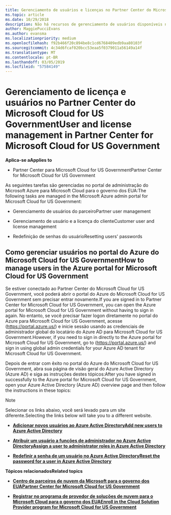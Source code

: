 ```yaml
---
title: Gerenciamento de usuários e licenças no Partner Center do Microsoft Cloud for US Government | Partner Center do Microsoft Cloud for US Government
ms.topic: article
ms.date: 10/29/2018
description: Não há recursos de gerenciamento de usuários disponíveis no Partner Center do Microsoft Cloud for US Government para atender aos requisitos nacionais, regionais e específicos do setor que regem a coleta e o uso de dados das pessoas. Em vez disso, adicione e gerencie usuários no portal do Azure do Microsoft Cloud for US Government.
author: MaggiePucciEvans
ms.author: evansma
ms.localizationpriority: medium
ms.openlocfilehash: f92b466f20c894be8c1cd6768409edb9aa80103f
ms.sourcegitcommit: 4c34d6fcaf020bcc53eaa5f0379011a56149a14f
ms.translationtype: MT
ms.contentlocale: pt-BR
ms.lasthandoff: 03/05/2019
ms.locfileid: "57584149"
---
```

# <a name="user-and-license-management-in-partner-center-for-microsoft-cloud-for-us-government"></a><span data-ttu-id="30ae0-104">Gerenciamento de licença e usuários no Partner Center do Microsoft Cloud for US Government</span><span class="sxs-lookup"><span data-stu-id="30ae0-104">User and license management in Partner Center for Microsoft Cloud for US Government</span></span>

<span data-ttu-id="30ae0-105">**Aplica-se a**</span><span class="sxs-lookup"><span data-stu-id="30ae0-105">**Applies to**</span></span>

-  <span data-ttu-id="30ae0-106">Partner Center para Microsoft Cloud for US Government</span><span class="sxs-lookup"><span data-stu-id="30ae0-106">Partner Center for Microsoft Cloud for US Government</span></span>

<span data-ttu-id="30ae0-107">As seguintes tarefas são gerenciadas no portal de administração do Microsoft Azure para Microsoft Cloud para o governo dos EUA:</span><span class="sxs-lookup"><span data-stu-id="30ae0-107">The following tasks are managed in the Microsoft Azure admin portal for Microsoft Cloud for US Government:</span></span>

- <span data-ttu-id="30ae0-108">Gerenciamento de usuários do parceiro</span><span class="sxs-lookup"><span data-stu-id="30ae0-108">Partner user management</span></span>

- <span data-ttu-id="30ae0-109">Gerenciamento de usuário e a licença do cliente</span><span class="sxs-lookup"><span data-stu-id="30ae0-109">Customer user and license management</span></span>

- <span data-ttu-id="30ae0-110">Redefinição de senhas do usuário</span><span class="sxs-lookup"><span data-stu-id="30ae0-110">Resetting users' passwords</span></span>


## <a name="how-to-manage-users-in-the-azure-portal-for-microsoft-cloud-for-us-government"></a><span data-ttu-id="30ae0-111">Como gerenciar usuários no portal do Azure do Microsoft Cloud for US Government</span><span class="sxs-lookup"><span data-stu-id="30ae0-111">How to manage users in the Azure portal for Microsoft Cloud for US Government</span></span>

<span data-ttu-id="30ae0-112">Se estiver conectado ao Partner Center do Microsoft Cloud for US Government, você poderá abrir o portal do Azure do Microsoft Cloud for US Government sem precisar entrar novamente.</span><span class="sxs-lookup"><span data-stu-id="30ae0-112">If you are signed in to Partner Center for Microsoft Cloud for US Government, you can open the Azure portal for Microsoft Cloud for US Government without having to sign in again.</span></span> <span data-ttu-id="30ae0-113">No entanto, se você precisar fazer logon diretamente no portal do Azure para Microsoft Cloud for US Government, acesse (https://portal.azure.us/) e inicie sessão usando as credenciais de administrador global do locatário do Azure AD para Microsoft Cloud for US Government.</span><span class="sxs-lookup"><span data-stu-id="30ae0-113">However, if you need to sign in directly to the Azure portal for Microsoft Cloud for US Government, go to (https://portal.azure.us/) and sign in using global admin credentials for your Azure AD tenant for Microsoft Cloud for US Government.</span></span>

<span data-ttu-id="30ae0-114">Depois de entrar com êxito no portal do Azure do Microsoft Cloud for US Government, abra sua página de visão geral do Azure Active Directory (Azure AD) e siga as instruções destes tópicos:</span><span class="sxs-lookup"><span data-stu-id="30ae0-114">After you have signed in successfully to the Azure portal for Microsoft Cloud for US Government, open your Azure Active Directory (Azure AD) overview page and then follow the instructions in these topics:</span></span>

> [!NOTE]  
> <span data-ttu-id="30ae0-115">Selecionar os links abaixo, você será levado para um site diferente.</span><span class="sxs-lookup"><span data-stu-id="30ae0-115">Selecting the links below will take you to a different website.</span></span> 

-  [<span data-ttu-id="30ae0-116">**Adicionar novos usuários ao Azure Active Directory**</span><span class="sxs-lookup"><span data-stu-id="30ae0-116">**Add new users to Azure Active Directory**</span></span>](https://docs.microsoft.com/azure/active-directory/active-directory-users-create-azure-portal)

-  [<span data-ttu-id="30ae0-117">**Atribuir um usuário a funções de administrador no Azure Active Directory**</span><span class="sxs-lookup"><span data-stu-id="30ae0-117">**Assign a user to administrator roles in Azure Active Directory**</span></span>](https://docs.microsoft.com/azure/active-directory/active-directory-users-assign-role-azure-portal)

-  [<span data-ttu-id="30ae0-118">**Redefinir a senha de um usuário no Azure Active Directory**</span><span class="sxs-lookup"><span data-stu-id="30ae0-118">**Reset the password for a user in Azure Active Directory**</span></span>](https://docs.microsoft.com/azure/active-directory/active-directory-users-reset-password-azure-portal)

<span data-ttu-id="30ae0-119">**Tópicos relacionados**</span><span class="sxs-lookup"><span data-stu-id="30ae0-119">**Related topics**</span></span>

-  [<span data-ttu-id="30ae0-120">**Centro de parceiros de nuvem da Microsoft para o governo dos EUA**</span><span class="sxs-lookup"><span data-stu-id="30ae0-120">**Partner Center for Microsoft Cloud for US Government**</span></span>](partner-center-for-microsoft-us-govt-cloud.md)

-  [<span data-ttu-id="30ae0-121">**Registrar no programa de provedor de soluções de nuvem para o Microsoft Cloud para o governo dos EUA**</span><span class="sxs-lookup"><span data-stu-id="30ae0-121">**Enroll in the Cloud Solution Provider program for Microsoft Cloud for US Government**</span></span>](enroll-in-csp-for-microsoft-us-govt-cloud.md)
